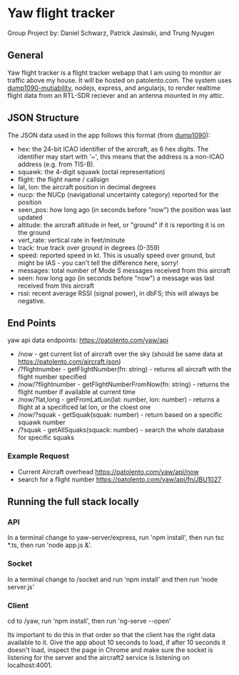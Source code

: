 # Yaw flight tracker
Group Project by: Daniel Schwarz, Patrick Jasinski, and Trung Nyugen
## General
Yaw flight tracker is a flight tracker webapp that I am using to monitor air traffic above my house. It will be hosted on patolento.com. The system uses [dump1090-mutiability](https://github.com/mutability/dump1090), nodejs, express, and angularjs, to render realtime flight data from an RTL-SDR reciever and an antenna mounted in my attic.
## JSON Structure 
The JSON data used in the app follows this format (from [dump1090](https://github.com/mutability/dump1090/blob/master/README-json.md)):
- hex: the 24-bit ICAO identifier of the aircraft, as 6 hex digits. The identifier may start with '~', this means that the address is a non-ICAO address (e.g. from TIS-B).
- squawk: the 4-digit squawk (octal representation)
- flight: the flight name / callsign
- lat, lon: the aircraft position in decimal degrees
- nucp: the NUCp (navigational uncertainty category) reported for the position
- seen_pos: how long ago (in seconds before "now") the position was last updated
- altitude: the aircraft altitude in feet, or "ground" if it is reporting it is on the ground
- vert_rate: vertical rate in feet/minute
- track: true track over ground in degrees (0-359)
- speed: reported speed in kt. This is usually speed over ground, but might be IAS - you can't tell the difference here, sorry!
- messages: total number of Mode S messages received from this aircraft
- seen: how long ago (in seconds before "now") a message was last received from this aircraft
- rssi: recent average RSSI (signal power), in dbFS; this will always be negative.

## End Points
yaw api data endpoints: https://patolento.com/yaw/api
- /now - get current list of aircraft over the sky (should be same data at https://patolento.com/aircraft.json)
- /?flightnumber - getFlightNumber(fn: string) - returns all aircraft with the flight number specified
- /now/?flightnumber - getFlightNumberFromNow(fn: string) - returns the flight number if available at current time
- /now/?lat,long - getFromLatLon(lat: number, lon: number) - returns a flight at a specificed lat lon, or the cloest one
- /now/?squak - getSquak(squak: number) - return based on a specific squawk number
- /?squak - getAllSquaks(squack: number) - search the whole database for specific squaks

### Example Request
- Current Aircraft overhead
https://patolento.com/yaw/api/now
- search for a flight number
https://patolento.com/yaw/api/fn/JBU1027

## Running the full stack locally
### API
In a terminal change to yaw-server/express, run 'npm install', then run tsc *.ts, then run 'node app.js &'. 

### Socket
In a terminal change to /socket and run 'npm install' and then run 'node server.js'

### Client
cd to /yaw, run 'npm install', then run 'ng-serve --open'

Its important to do this in that order so that the client has the right data available to it. Give the app about 10 seconds to load, if after 10 seconds it doesn't load, inspect the page in Chrome and make sure the socket is listening for the server and the aircraft2 service is listening on localhost:4001.
